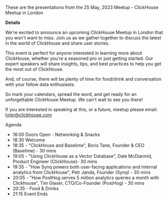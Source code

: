 These are the presentations from the 25 May, 2023 Meetup - ClickHouse Meetup in London

**Details**

We're excited to announce an upcoming ClickHouse Meetup in London that you won't want to miss. Join us as we gather together to discuss the latest in the world of ClickHouse and share user stories.

This event is perfect for anyone interested in learning more about ClickHouse, whether you're a seasoned pro or just getting started. Our expert speakers will share insights, tips, and best practices to help you get the most out of ClickHouse.

And, of course, there will be plenty of time for food/drink and conversation with your fellow data enthusiasts.

So mark your calendars, spread the word, and get ready for an unforgettable ClickHouse Meetup. We can't wait to see you there!

If you are interested in speaking at this, or a future, meetup please email: tyler@clickhouse.com

Agenda
* 18:00 Doors Open - Networking & Snacks
* 18:30 Welcome
* 18:35 - "ClickHouse and Baselime", Boris Tane, Founder & CEO (Baselime) - 30 mins
* 19:05 - "Using ClickHouse as a Vector Database", Dale McDiarmid, Product Engineer (ClickHouse)- 30 mins
* 19:35 - "How Synq powers both user-facing applications and internal analytics from ClickHouse", Petr Janda, Founder (Synq) - 30 mins
* 20:05 - "How PostHog serves 5 million analytics queries a month with Clickhouse", Tim Glaser, CTO/Co-Founder (PostHog) - 30 mins
* 20:35 - Food & Drinks
* 21:15 Event Ends

